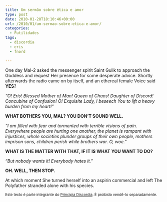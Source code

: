 ```yaml
---
title: Um sermão sobre ética e amor
type: post
date: 2010-01-28T18:10:46+00:00
url: /2010/01/um-sermao-sobre-etica-e-amor/
categories:
  - Futilidades
tags:
  - discordia
  - eris
  - fnord

---
```

One day Mal-2 asked the messenger spirit Saint Gulik to approach the Goddess and request Her presence for some desperate advice. Shortly afterwards the radio came on by itself, and an ethereal female Voice said **YES**?

_“O! Eris! Blessed Mother of Man! Queen of Chaos! Daughter of Discord! Concubine of Confusion! O! Exquisite Lady, I beseech You to lift a heavy burden from my heart!”_

**WHAT BOTHERS YOU, MAL? YOU DON’T SOUND WELL.**

_“I am filled with fear and tormented with terrible visions of pain. Everywhere people are hurting one another, the planet is rampant with injustices, whole societies plunder groups of their own people, mothers imprison sons, children perish while brothers war. O, woe.”_

**WHAT IS THE MATTER WITH THAT, IF IT IS WHAT YOU WANT TO DO?**

_“But nobody wants it! Everybody hates it.”_

**OH. WELL, THEN STOP.**

At which moment She turned herself into an aspirin commercial and left The Polyfather stranded alone with his species.

<small>Este texto é parte integrante do <a href="http://www.principiadiscordia.com/book/45.php">Principia Discordia</a>. É proibido vendê-lo separadamente.</small>

